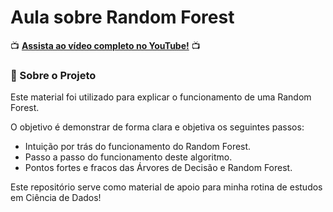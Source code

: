 # Aula sobre Random Forest

📺 **[Assista ao vídeo completo no YouTube!](https://youtu.be/iFv2-PLhKHw)** 📺

### 🎯 Sobre o Projeto

Este material foi utilizado para explicar o funcionamento de uma Random Forest.

O objetivo é demonstrar de forma clara e objetiva os seguintes passos:
* Intuição por trás do funcionamento do Random Forest.
* Passo a passo do funcionamento deste algoritmo.
* Pontos fortes e fracos das Árvores de Decisão e Random Forest.

Este repositório serve como material de apoio para minha rotina de estudos em Ciência de Dados!
